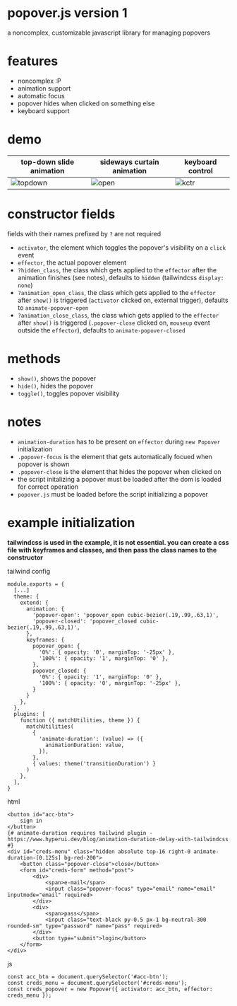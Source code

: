 # popover.js version 1
a noncomplex, customizable javascript library for managing popovers

# features
 - noncomplex :P
 - animation support
 - automatic focus
 - popover hides when clicked on something else
 - keyboard support

# demo
| top-down slide animation                                                                    | sideways curtain animation                                                                  | keyboard control                                                                            |
|---------------------------------------------------------------------------------------------|---------------------------------------------------------------------------------------------|---------------------------------------------------------------------------------------------|
| ![topdown](https://github.com/user-attachments/assets/c5a4aeb2-87d4-4c1e-a7c8-60203ad33747) | ![open](https://github.com/user-attachments/assets/b9d02247-faee-4616-8413-e049933b4b15)    | ![kctr](https://github.com/user-attachments/assets/0bfb98e4-ce90-4d88-9439-fcd318d25a14) |


# constructor fields
fields with their names prefixed by `?` are not required
 - `activator`, the element which toggles the popover's visibility on a `click` event
 - `effector`, the actual popover element
 - `?hidden_class`, the class which gets applied to the `effector` after the animation finishes (see notes), defaults to `hidden` (tailwindcss `display: none`)
 - `?animation_open_class`, the class which gets applied to the `effector` after `show()` is triggered (`activator` clicked on, external trigger), defaults to `animate-popover-open`
 - `?animation_close_class`, the class which gets applied to the `effector` after `show()` is triggered (`.popover-close` clicked on, `mouseup` event outside the `effector`), defaults to `animate-popover-closed`

# methods
 - `show()`, shows the popover
 - `hide()`, hides the popover
 - `toggle()`, toggles popover visibility

# notes
 - `animation-duration` has to be present on `effector` during `new Popover` initialization
 - `.popover-focus` is the element that gets automatically focued when popover is shown
 - `.popover-close` is the element that hides the popover when clicked on
 - the script initalizing a popover must be loaded after the dom is loaded for correct operation
 - `popover.js` must be loaded before the script initializing a popover

# example initialization
**tailwindcss is used in the example, it is not essential. you can create a css file with keyframes and classes, and then pass the class names to the constructor**

tailwind config
```
module.exports = {
  [...]
  theme: {
    extend: {
      animation: {
        'popover-open': 'popover_open cubic-bezier(.19,.99,.63,1)',
        'popover-closed': 'popover_closed cubic-bezier(.19,.99,.63,1)',
      },
      keyframes: {
        popover_open: {
          '0%': { opacity: '0', marginTop: '-25px' },
          '100%': { opacity: '1', marginTop: '0' },
        },
        popover_closed: {
          '0%': { opacity: '1', marginTop: '0' },
          '100%': { opacity: '0', marginTop: '-25px' },
        }
      }
    },
  },
  plugins: [
    function ({ matchUtilities, theme }) {
      matchUtilities(
        {
          'animate-duration': (value) => ({
            animationDuration: value,
          }),
        },
        { values: theme('transitionDuration') }
      )
    },
  ],
}
```

html
```
<button id="acc-btn">
    sign in
</button>
{# animate-duration requires tailwind plugin - https://www.hyperui.dev/blog/animation-duration-delay-with-tailwindcss #}
<div id="creds-menu" class="hidden absolute top-16 right-0 animate-duration-[0.125s] bg-red-200">
    <button class="popover-close">close</button>
    <form id="creds-form" method="post">
        <div>
            <span>e-mail</span>
            <input class="popover-focus" type="email" name="email" inputmode="email" required>
        </div>
        <div>
            <span>pass</span>
            <input class="text-black py-0.5 px-1 bg-neutral-300 rounded-sm" type="password" name="pass" required>
        </div>
        <button type="submit">login</button>
    </form>
</div>
```

js
```
const acc_btn = document.querySelector('#acc-btn');
const creds_menu = document.querySelector('#creds-menu');
const creds_popover = new Popover({ activator: acc_btn, effector: creds_menu });
```
